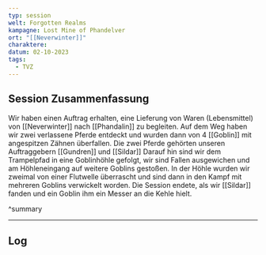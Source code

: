 ```yaml
---
typ: session
welt: Forgotten Realms
kampagne: Lost Mine of Phandelver
ort: "[[Neverwinter]]"
charaktere: 
datum: 02-10-2023
tags:
  - TVZ
---
```

## Session Zusammenfassung

Wir haben einen Auftrag erhalten, eine Lieferung von Waren (Lebensmittel) von [[Neverwinter]] nach [[Phandalin]] zu begleiten. Auf dem Weg haben wir zwei verlassene Pferde entdeckt und wurden dann von 4 [[Goblin]] mit angespitzen Zähnen überfallen. Die zwei Pferde gehörten unseren Auftraggebern [[Gundren]] und [[Sildar]]
Darauf hin sind wir dem Trampelpfad in eine Goblinhöhle gefolgt, wir sind Fallen ausgewichen und am Höhleneingang auf weitere Goblins gestoßen.
In der Höhle wurden wir zweimal von einer Flutwelle überrascht und sind dann in den Kampf mit mehreren Goblins verwickelt worden.
Die Session endete, als wir [[Sildar]] fanden und ein Goblin ihm ein Messer an die Kehle hielt.

^summary

---

## Log